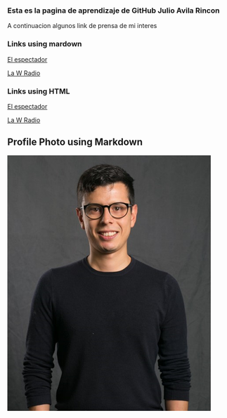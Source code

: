 ### Esta es la pagina de aprendizaje de GitHub Julio Avila Rincon 
A continuacion algunos link de prensa de mi interes 
### Links using mardown 
[El espectador](https://www.elespectador.com/)

[La W Radio](https://www.wradio.com.co/)

### Links using  HTML 

<a href="https://www.elespectador.com" target="_blank">El espectador</a>

<a href="https://www.wradio.com.co" target="_blank">La W Radio</a>

## Profile Photo using Markdown 
![Profile pohto color](https://github.com/Jcavilarincon/github_Jcavilarincon2.github.io/blob/main/foto%20a%20color.png#:~:text=a%20color.jpeg-,foto%20a%20color.png,-index.md) 
